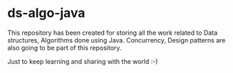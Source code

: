# ds-algo-java

This repository has been created for storing all the work related to Data structures, Algorithms done using Java. Concurrency, Design patterns are also going to be part of this repository.

Just to keep learning and sharing with the world :-)
